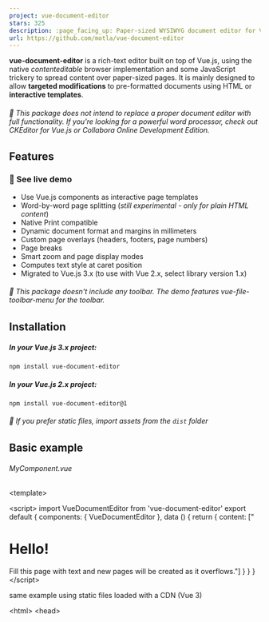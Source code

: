 ```yaml
---
project: vue-document-editor
stars: 325
description: :page_facing_up: Paper-sized WYSIWYG document editor for Vue apps
url: https://github.com/motla/vue-document-editor
---
```


**vue-document-editor** is a rich-text editor built on top of Vue.js, using the native _contenteditable_ browser implementation and some JavaScript trickery to spread content over paper-sized pages. It is mainly designed to allow **targeted modifications** to pre-formatted documents using HTML or **interactive templates**.

###### 💬 This package does not intend to replace a proper document editor with full functionality. If you're looking for a powerful word processor, check out CKEditor for Vue.js or Collabora Online Development Edition.

Features
--------

### 🚀 See live demo

-   Use Vue.js components as interactive page templates
-   Word-by-word page splitting (_still experimental - only for plain HTML content_)
-   Native Print compatible
-   Dynamic document format and margins in millimeters
-   Custom page overlays (headers, footers, page numbers)
-   Page breaks
-   Smart zoom and page display modes
-   Computes text style at caret position
-   Migrated to Vue.js 3.x (to use with Vue 2.x, select library version 1.x)

###### 💬 This package doesn't include any toolbar. The demo features vue-file-toolbar-menu for the toolbar.

Installation
------------

##### In your Vue.js 3.x project:

```
npm install vue-document-editor
```

##### In your Vue.js 2.x project:

```
npm install vue-document-editor@1
```

###### 💬 If you prefer static files, import assets from the `dist` folder

Basic example
-------------

###### MyComponent.vue

<template\>
  <div style\="font-family: Avenir, sans-serif"\>
    <vue-document-editor v-model:content\="content" /> <!-- Vue 3 syntax \-->
    <!-- <vue-document-editor :content.sync="content" /> \--> <!-- Vue 2 syntax \-->
  </div\>
</template\>

<script\>
import VueDocumentEditor from 'vue-document-editor'
export default {
  components: { VueDocumentEditor },
  data () {
    return { 
      content: \["<h1>Hello!</h1>Fill this page with text and new pages will be created as it overflows."\]
    }
  }
}
</script\>

same example using static files loaded with a CDN (Vue 3)

<html\>
<head\>
  <script src\="https://cdn.jsdelivr.net/npm/vue@3/dist/vue.global.prod.js"\></script\>
  <script src\="https://cdn.jsdelivr.net/npm/vue-document-editor@2/dist/VueDocumentEditor.umd.min.js"\></script\>
  <link href\="https://cdn.jsdelivr.net/npm/vue-document-editor@2/dist/VueDocumentEditor.css" rel\="stylesheet"\>
</head\>
<body\>
  <div id\="app"\>
    <div style\="font-family: Avenir, sans-serif"\>
      <vue-document-editor v-model:content\="content" />
    </div\>
  </div\>
  <script\>
  const app \= Vue.createApp({
    components: { VueDocumentEditor },
    data () {
      return { 
        content: \["<h1>Hello!</h1>Fill this page with text and new pages will be created as it overflows."\]
      }
    }
  }).mount('#app');
  </script\>
</body\>
</html\>

same example using static files loaded with a CDN (Vue 2)

<html\>
<head\>
  <script src\="https://cdn.jsdelivr.net/npm/vue@2/dist/vue.js"\></script\>
  <script src\="https://cdn.jsdelivr.net/npm/vue-document-editor@1/dist/VueDocumentEditor.umd.min.js"\></script\>
  <link href\="https://cdn.jsdelivr.net/npm/vue-document-editor@1/dist/VueDocumentEditor.css" rel\="stylesheet"\>
</head\>
<body\>
  <div id\="app"\>
    <div style\="font-family: Avenir, sans-serif"\>
      <vue-document-editor :content.sync\="content" />
    </div\>
  </div\>
  <script\>
  var app \= new Vue({
    el: '#app',
    components: { VueDocumentEditor },
    data () {
      return { 
        content: \["<h1>Hello!</h1>Fill this page with text and new pages will be created as it overflows."\]
      }
    }
  })
  </script\>
</body\>
</html\>

Complete example
----------------

See the Demo.vue file and the InvoiceTemplate.ce.vue file corresponding to the live demo.

API
---

For the list of props, data and styling variables: **📘 read the API**.

Known issues / limitations
--------------------------

-   **Undo / Redo**: Native undo/redo needs to be rewritten as the split mechanism modifies the HTML content at every input, so the navigator is lost. You have to implement it yourself by watching `content` updates and storing them in a stack, then restoring them. Demo.vue implements this. Also your interactive templates need to have a custom undo/redo management if their editable fields are not synced with the `content`.
-   **Performance**: For now, large texts must be divided into multiple paragraphs and large page numbers can slow down the entire document (see Issue 14).
-   **Safari print**: Safari adds print margins unless you choose a borderless paper format in the print box. This has to be done manually. I guess there is no workaround for this issue yet.
-   **Tables, images**: Image/table placement and sizing is not included. You can implement it specifically for your needs. However, table rows split fine over multiple pages.
-   **Page splitting doesn't work with Vue page templates**: This library cannot act on the content managed by Vue (like .vue page templates), because then Vue is lost and the template pages are no longer interactive. The only choice you have is writing plain HTML in the content instead of using .vue templates. You can do interactivity by using HTML elements with the attributes `contenteditable="false"` and `onclick="..."` containing your own JavaScript code.

Project development
-------------------

-   `npm run serve` compiles, serves and hot-reloads demo for development
-   `npm run build` compiles and minifies production files and demo

Licensing
---------

Copyright (c) 2020 Romain Lamothe, MIT License
